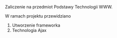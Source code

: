 Zaliczenie na przedmiot Podstawy Technologii WWW.

W ramach projektu przewidziano

1. Utworzenie frameworka
2. Technologia Ajax
